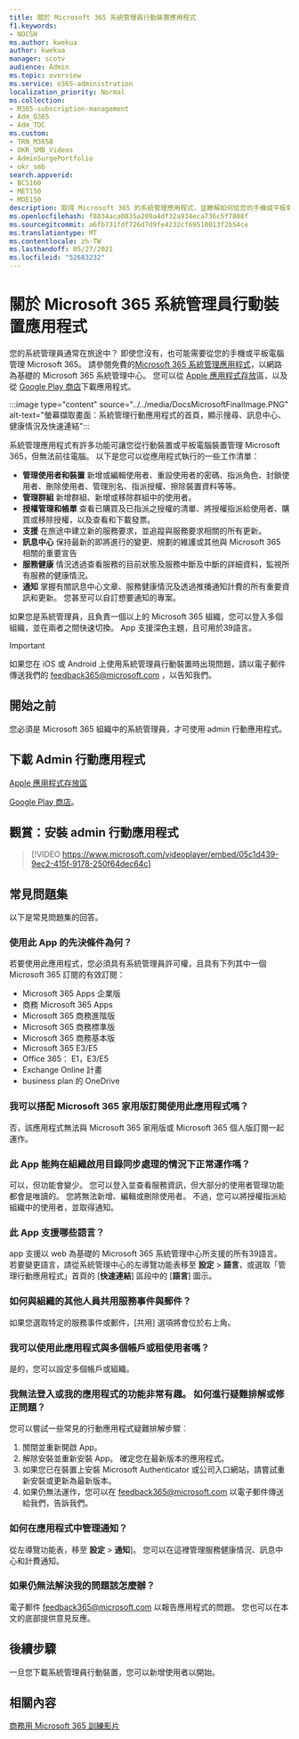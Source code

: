 ```yaml
---
title: 關於 Microsoft 365 系統管理員行動裝置應用程式
f1.keywords:
- NOCSH
ms.author: kwekua
author: kwekua
manager: scotv
audience: Admin
ms.topic: overview
ms.service: o365-administration
localization_priority: Normal
ms.collection:
- M365-subscription-management
- Adm_O365
- Adm_TOC
ms.custom:
- TRN_M365B
- OKR_SMB_Videos
- AdminSurgePortfolio
- okr_smb
search.appverid:
- BCS160
- MET150
- MOE150
description: 取得 Microsoft 365 的系統管理應用程式，並瞭解如何從您的手機或平板電腦管理您的線上組織。
ms.openlocfilehash: f8834aca0835a209a4df32a934eca736c5f7808f
ms.sourcegitcommit: a6fb731fdf726d7d9fe4232cf69510013f2b54ce
ms.translationtype: MT
ms.contentlocale: zh-TW
ms.lasthandoff: 05/27/2021
ms.locfileid: "52683232"
---
```

# <a name="about-the-microsoft-365-admin-mobile-app"></a>關於 Microsoft 365 系統管理員行動裝置應用程式

您的系統管理員通常在旅途中？ 即使您沒有，也可能需要從您的手機或平板電腦管理 Microsoft 365。 請參閱免費的[Microsoft 365 系統管理應用程式](https://go.microsoft.com/fwlink/?LinkID=627216)，以網路為基礎的 Microsoft 365 系統管理中心。 您可以從 [Apple 應用程式存放](https://apps.apple.com/app/apple-store/id761397963?pt=80423&ct=docsaboutadminapp&mt=8)區，以及從 [Google Play 商店](https://play.google.com/store/apps/details?id=com.ms.office365admin&referrer=utm_source%3Ddocsaboutadminapp%26utm_campaign%25docsaboutadminapp)下載應用程式。

:::image type="content" source="../../media/DocsMicrosoftFinalImage.PNG" alt-text="螢幕擷取畫面：系統管理行動應用程式的首頁，顯示搜尋、訊息中心、健康情況及快速連結":::

系統管理應用程式有許多功能可讓您從行動裝置或平板電腦裝置管理 Microsoft 365，但無法前往電腦。 以下是您可以從應用程式執行的一些工作清單：

- **管理使用者和裝置** 新增或編輯使用者、重設使用者的密碼、指派角色、封鎖使用者、刪除使用者、管理別名、指派授權、擦除裝置資料等等。
- **管理群組** 新增群組、新增或移除群組中的使用者。
- **授權管理和帳單** 查看已購買及已指派之授權的清單、將授權指派給使用者、購買或移除授權，以及查看和下載發票。
- **支援** 在旅途中建立新的服務要求，並追蹤與服務要求相關的所有更新。
- **訊息中心** 保持最新的即將進行的變更、規劃的維護或其他與 Microsoft 365 相關的重要宣告
- **服務健康** 情況透過查看服務的目前狀態及服務中斷及中斷的詳細資料，監視所有服務的健康情況。
- **通知** 掌握有關訊息中心文章、服務健康情況及透過推播通知計費的所有重要資訊和更新。 您甚至可以自訂想要通知的專案。

如果您是系統管理員，且負責一個以上的 Microsoft 365 組織，您可以登入多個組織，並在兩者之間快速切換。 App 支援深色主題，且可用於39語言。
  
> [!IMPORTANT]
> 如果您在 iOS 或 Android 上使用系統管理員行動裝置時出現問題，請以電子郵件傳送我們的 [feedback365@microsoft.com](mailto:feedback365@microsoft.com) ，以告知我們。

## <a name="before-you-begin"></a>開始之前

您必須是 Microsoft 365 組織中的系統管理員，才可使用 admin 行動應用程式。
  
## <a name="download-the-admin-mobile-app"></a>下載 Admin 行動應用程式

[Apple 應用程式存放區](https://apps.apple.com/app/apple-store/id761397963?pt=80423&ct=docsaboutadminapp&mt=8) 

[Google Play 商店](https://play.google.com/store/apps/details?id=com.ms.office365admin&referrer=utm_source%3Ddocsaboutadminapp%26utm_campaign%25docsaboutadminapp)。
  
## <a name="watch-install-the-admin-mobile-app"></a>觀賞：安裝 admin 行動應用程式

> [!VIDEO https://www.microsoft.com/videoplayer/embed/05c1d439-9ec2-415f-9178-250f64dec64c]

## <a name="frequently-asked-questions"></a>常見問題集

以下是常見問題集的回答。
  
### <a name="what-do-i-need-to-do-to-be-able-to-use-the-app"></a>使用此 App 的先決條件為何？

若要使用此應用程式，您必須具有系統管理員許可權，且具有下列其中一個 Microsoft 365 訂閱的有效訂閱：

- Microsoft 365 Apps 企業版
- 商務 Microsoft 365 Apps
- Microsoft 365 商務進階版
- Microsoft 365 商務標準版
- Microsoft 365 商務基本版
- Microsoft 365 E3/E5
- Office 365： E1，E3/E5
- Exchange Online 計畫
- business plan 的 OneDrive
  
### <a name="can-i-use-the-app-with-my-microsoft-365-family-subscription"></a>我可以搭配 Microsoft 365 家用版訂閱使用此應用程式嗎？

否，該應用程式無法與 Microsoft 365 家用版或 Microsoft 365 個人版訂閱一起運作。

### <a name="will-the-app-work-if-my-organization-has-directory-synchronization-enabled"></a>此 App 能夠在組織啟用目錄同步處理的情況下正常運作嗎？

可以，但功能會變少。 您可以登入並查看服務資訊，但大部分的使用者管理功能都會是唯讀的。 您將無法新增、編輯或刪除使用者。 不過，您可以將授權指派給組織中的使用者，並取得通知。
  
### <a name="what-languages-are-supported-by-the-app"></a>此 App 支援哪些語言？

app 支援以 web 為基礎的 Microsoft 365 系統管理中心所支援的所有39語言。 若要變更語言，請從系統管理中心的左導覽功能表移至 **設定**  >  **語言**，或選取「管理行動應用程式」首頁的 [**快速連結**] 區段中的 [**語言**] 圖示。
  
### <a name="how-can-i-share-the-service-incidents-and-messages-with-the-rest-of-my-organization"></a>如何與組織的其他人員共用服務事件與郵件？

如果您選取特定的服務事件或郵件，[共用] 選項將會位於右上角。
  
### <a name="can-i-use-this-app-with-multiple-accounts-or-tenants"></a>我可以使用此應用程式與多個帳戶或租使用者嗎？

是的，您可以設定多個帳戶或組織。

### <a name="im-unable-to-login-or-my-app-is-acting-funny-what-can-i-do-to-troubleshoot-or-fix-the-issue"></a>我無法登入或我的應用程式的功能非常有趣。 如何進行疑難排解或修正問題？

您可以嘗試一些常見的行動應用程式疑難排解步驟︰

1. 關閉並重新開啟 App。
1. 解除安裝並重新安裝 App。 確定您在最新版本的應用程式。
1. 如果您已在裝置上安裝 Microsoft Authenticator 或公司入口網站，請嘗試重新安裝或更新為最新版本。
1. 如果仍無法運作，您可以在 feedback365@microsoft.com 以電子郵件傳送給我們，告訴我們。

### <a name="how-do-i-manage-notifications-in-the-app"></a>如何在應用程式中管理通知？

從左導覽功能表，移至 **設定**  >  **通知**]。 您可以在這裡管理服務健康情況、訊息中心和計費通知。

### <a name="what-do-i-do-if-my-question-isnt-answered"></a>如果仍無法解決我的問題該怎麼辦？

電子郵件 [feedback365@microsoft.com](mailto:feedback365@microsoft.com) 以報告應用程式的問題。 您也可以在本文的底部提供意見反應。

## <a name="next-steps"></a>後續步驟

一旦您下載系統管理員行動裝置，您可以新增使用者以開始。
  
## <a name="related-content"></a>相關內容

[商務用 Microsoft 365 訓練影片](../../business-video/index.yml)
